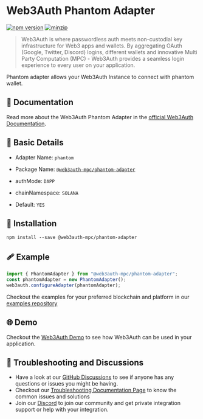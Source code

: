 # Web3Auth Phantom Adapter

[![npm version](https://img.shields.io/npm/v/@web3auth-mpc/phantom-adapter?label=%22%22)](https://www.npmjs.com/package/@web3auth-mpc/phantom-adapter/v/latest)
[![minzip](https://img.shields.io/bundlephobia/minzip/@web3auth-mpc/phantom-adapter?label=%22%22)](https://bundlephobia.com/result?p=@web3auth-mpc/phantom-adapter@latest)

> Web3Auth is where passwordless auth meets non-custodial key infrastructure for Web3 apps and wallets. By aggregating OAuth (Google, Twitter, Discord) logins, different wallets and innovative Multi Party Computation (MPC) - Web3Auth provides a seamless login experience to every user on your application.

Phantom adapter allows your Web3Auth Instance to connect with phantom wallet.

## 📖 Documentation

Read more about the Web3Auth Phantom Adapter in the [official Web3Auth Documentation](https://web3auth.io/docs/sdk/web/adapters/phantom).

## 📄 Basic Details

- Adapter Name: `phantom`

- Package Name: [`@web3auth-mpc/phantom-adapter`](https://web3auth.io/docs/sdk/web/adapters/phantom)

- authMode: `DAPP`

- chainNamespace: `SOLANA`

- Default: `YES`

## 🔗 Installation

```shell
npm install --save @web3auth-mpc/phantom-adapter
```

## 🩹 Example

```ts
import { PhantomAdapter } from "@web3auth-mpc/phantom-adapter";
const phantomAdapter = new PhantomAdapter();
web3auth.configureAdapter(phantomAdapter);
```

Checkout the examples for your preferred blockchain and platform in our [examples repository](https://github.com/Web3Auth/examples/)

## 🌐 Demo

Checkout the [Web3Auth Demo](https://demo-app.web3auth.io/) to see how Web3Auth can be used in your application.

## 💬 Troubleshooting and Discussions

- Have a look at our [GitHub Discussions](https://github.com/Web3Auth/Web3Auth/discussions?discussions_q=sort%3Atop) to see if anyone has any questions or issues you might be having.
- Checkout our [Troubleshooting Documentation Page](https://web3auth.io/docs/troubleshooting) to know the common issues and solutions
- Join our [Discord](https://discord.gg/web3auth) to join our community and get private integration support or help with your integration.
